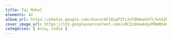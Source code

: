 ```yaml
---
title: Taj Mahal
elements: 42
album_url: https://photos.google.com/share/AF1QipP2TzJnTdhWaxkVTLfwt82BS8l8rAYjMjXvekuRKdyCh1ITtbNGkGSMeGHHzWF8VQ?key=UmlWTW1xdVZiSjczMVFJNHcwZWFmc3hVZ2JVN2lR
cover_image_url: https://lh3.googleusercontent.com/x0CILUUewkdy4PBmRb4nxjLyPdel3_ehWxRZ5YdCmXcs4njPPs3LDsBC8crmcz8Qq8I1qPjbPXU-dVrTaOw38q08sPc1SZznYAGpvohf8ByQY9ypbCIKuMJhenJjVuWFmCmmpNHtXGkFRVjj91xUGU8_cJMqGuFFHXzO4t7H9oEUqbKYyACG308C8SXxI3BHCC6sKYbXNWe4LJprUbfW_hTAdz01TvFwNB6zREDfDStbqPHD5lSxOcIGohcxFETOITqob21IIzpC64xQ5tCH-coY9iO9NoOsfzUbUSUBMl-dCm0MQHjOgtASfrQSI6RrjCdApjAQARzDgpWvWZSCYaCoXcqt6A8UpZDvcvSzZyPpf-jy9rDvdb-gdIwzqU7attfG6fWnjFxHL5GyVEU0A2IYp9Y4dQyx9fWseTKIC-RFiCHd6utW0T2B4-EmcSm58ot6_zpgo1jyCjrsiMUp8LQ8jK5bXnag_o3nlkHPNquhSORolTtUNAWvyzbMy4dMr_H09QqpyDpSZvd1PpPedPt_ei9NE6TnUhIRqcZ8M7Npx2QZI59XwQFy2uJFz4sTmpRpj3Akc8segzeQQ27ipKrjGt1Wvu0QgLOwI549tNo5IIHuzsHQ3mgmtXFWN4Aiis44W1KOScWoqTIXp6WKrk46WKdOAIuVgk1NcXZZrUVXeUYWk2dgv50=s195-p-k-no
categories: [ Asia, India ]
---
```

